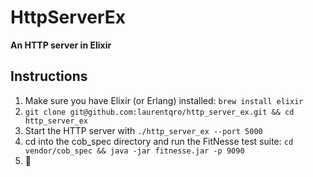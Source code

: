 # HttpServerEx

**An HTTP server in Elixir**

## Instructions

1. Make sure you have Elixir (or Erlang) installed: `brew install elixir`
2. `git clone git@github.com:laurentqro/http_server_ex.git && cd http_server_ex`
2. Start the HTTP server with `./http_server_ex --port 5000`
2. cd into the cob_spec directory and run the FitNesse test suite: `cd vendor/cob_spec && java -jar fitnesse.jar -p 9090`
3. :tada:
